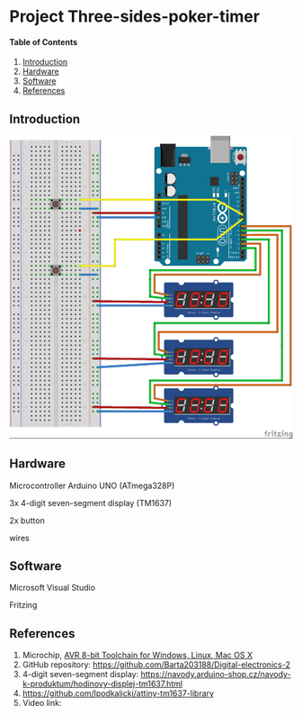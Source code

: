 
# Project Three-sides-poker-timer

#### Table of Contents

1. [Introduction](#introduction)
2. [Hardware](#hardware)
3. [Software](#software)
4. [References](#references)  

## Introduction


![GitHub](https://github.com/Barta203188/Digital-electronics-2/blob/master/nas-projekt_bb.jpg)

## Hardware

Microcontroller Arduino UNO (ATmega328P)

3x 4-digit seven-segment display (TM1637)

2x button

wires

## Software

Microsoft Visual Studio 

Fritzing


## References

1. Microchip, [AVR 8-bit Toolchain for Windows, Linux, Mac OS X](https://www.microchip.com/mplab/avr-support/avr-and-arm-toolchains-c-compilers)
2. GitHub repository: https://github.com/Barta203188/Digital-electronics-2
3. 4-digit seven-segment display: https://navody.arduino-shop.cz/navody-k-produktum/hodinovy-displej-tm1637.html
4. https://github.com/lpodkalicki/attiny-tm1637-library
5. Video link: 
